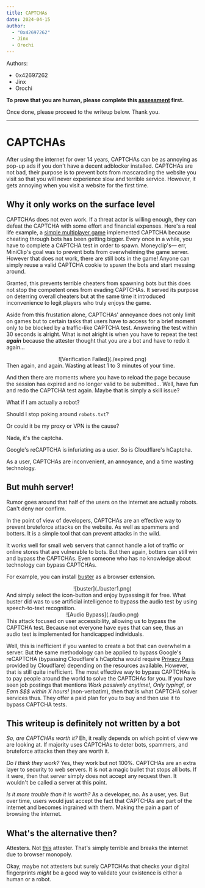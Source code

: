 ```yaml
---
title: CAPTCHAs
date: 2024-04-15
author:
  - "0x42697262"
  - Jinx
  - Orochi
---
```


Authors:

- 0x42697262
- Jinx
- Orochi

**To prove that you are human, please complete this [assessment](https://www.youtube.com/watch?v=dQw4w9WgXcQ) first.**

Once done, please proceed to the writeup below. 
Thank you.

---

# CAPTCHAs

After using the internet for over 14 years, CAPTCHAs can be as annoying as pop-up ads if you don't have a decent adblocker installed.
CAPTCHAs are not bad, their purpose is to prevent bots from mascarading the website you visit so that you will never experience slow and terrible service.
However, it gets annoying when you visit a website for the first time.

## Why it only works on the surface level

CAPTCHAs does not even work.
If a threat actor is willing enough, they can defeat the CAPTCHA with some effort and financial expenses.
Here's a real life example, a [simple multiplayer game](https://agar.io) implemented CAPTCHA because cheating through bots has been getting bigger.
Every once in a while, you have to complete a CAPTCHA test in order to spawn.
Moneyclip's— err, MiniClip's goal was to prevent bots from overwhelming the game server.
However that does not work, there are still bots in the game!
Anyone can simply reuse a valid CAPTCHA cookie to spawn the bots and start messing around.

Granted, this prevents terrible cheaters from spawning bots but this does not stop the competent ones from evading CAPTCHAs.
It served its purpose on deterring overall cheaters but at the same time it introduced inconvenience to legit players who truly enjoys the game.

Aside from this frustation alone, CAPTCHAs' annoyance does not only limit on games but to certain tasks that users have to access for a brief moment only to be blocked by a traffic-like CAPTCHA test.
Answering the test within 30 seconds is alright.
What is not alright is when you have to repeat the test ***again*** because the attester thought that you are a bot and have to redo it again...
<center>
![Verification Failed](./expired.png)
</center>
Then again, and again.
Wasting at least 1 to 3 minutes of your time.

And then there are moments where you have to reload the page because the session has expired and no longer valid to be submitted...
Well, have fun and redo the CAPTCHA test again.
Maybe that is simply a skill issue?

What if I am actually a robot?

Should I stop poking around `robots.txt`?

Or could it be my proxy or VPN is the cause?

Nada, it's the captcha.

Google's reCAPTCHA is infuriating as a user.
So is Cloudflare's hCaptcha.

As a user, CAPTCHAs are inconvenient, an annoyance, and a time wasting technology.

## But muhh server!

Rumor goes around that half of the users on the internet are actually robots.
Can't deny nor confirm.

In the point of view of developers, CAPTCHAs are an effective way to prevent bruteforce attacks on the website.
As well as spammers and botters.
It is a simple tool that can prevent attacks in the wild.

It works well for small web servers that cannot handle a lot of traffic or online stores that are vulnerable to bots.
But then again, botters can still win and bypass the CAPTCHAs.
Even someone who has no knowledge about technology can bypass CAPTCHAs.

For example, you can install [buster](https://github.com/dessant/buster) as a browser extension.
<center>
![buster](./buster1.png)
</center>
And simply select the icon-button and enjoy bypassing it for free.
What buster did was to use artificial intelligence to bypass the audio test by using speech-to-text recognition.
<center>
![Audio Bypass](./audio.png)
</center>
This attack focused on user accessibility, allowing us to bypass the CAPTCHA test.
Because not everyone have eyes that can see, thus an audio test is implemented for handicapped individuals.

Well, this is inefficient if you wanted to create a bot that can overwhelm a server.
But the same methodology can be applied to bypass Google's reCAPTCHA (bypassing Cloudflare's hCaptcha would require [Privacy Pass](https://blog.cloudflare.com/privacy-pass-standard) provided by Cloudflare) depending on the resources available.
However, that is still quite inefficient.
The most effective way to bypass CAPTCHAs is to pay people around the world to solve the CAPTCHAs for you.
If you have seen job postings that mentions _Work passively anytime!_, _Only typing!_, or _Earn $$$ within X hours!_ (non-verbatim), then that is what CAPTCHA solver services thus.
They offer a paid plan for you to buy and then use it to bypass CAPTCHA tests.

## This writeup is definitely not written by a bot

*So, are CAPTCHAs worth it?*
Eh, it really depends on which point of view we are looking at.
If majority uses CAPTCHAs to deter bots, spammers, and bruteforce attacks then they are worth it.

*Do I think they work?*
Yes, they work but not 100%.
CAPTCHAs are an extra layer to security to web servers.
It is not a magic bullet that stops all bots.
If it were, then that server simply does not accept any request then.
It wouldn't be called a server at this point.

*Is it more trouble than it is worth?*
As a developer, no.
As a user, yes.
But over time, users would just accept the fact that CAPTCHAs are part of the internet and becomes ingrained with them.
Making the pain a part of browsing the internet.



## What's the alternative then?

Attesters.
Not [this](https://github.com/explainers-by-googlers/Web-Environment-Integrity/issues/28) attester.
That's simply terrible and breaks the internet due to browser monopoly.

Okay, maybe not attesters but surely CAPTCHAs that checks your digital fingerprints *might* be a good way to validate your existence is either a human or a robot.
